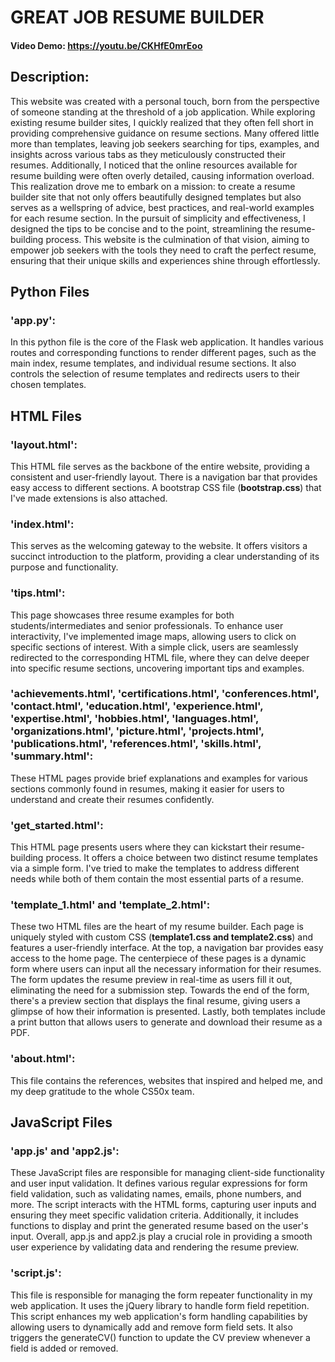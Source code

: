 # GREAT JOB RESUME BUILDER
#### Video Demo:  <https://youtu.be/CKHfE0mrEoo>
## Description:
This website was created with a personal touch, born from the perspective of someone standing at the threshold of a job application. While exploring existing resume builder sites, I quickly realized that they often fell short in providing comprehensive guidance on resume sections. Many offered little more than templates, leaving job seekers searching for tips, examples, and insights across various tabs as they meticulously constructed their resumes.
Additionally, I noticed that the online resources available for resume building were often overly detailed, causing information overload. This realization drove me to embark on a mission: to create a resume builder site that not only offers beautifully designed templates but also serves as a wellspring of advice, best practices, and real-world examples for each resume section.
In the pursuit of simplicity and effectiveness, I designed the tips to be concise and to the point, streamlining the resume-building process. This website is the culmination of that vision, aiming to empower job seekers with the tools they need to craft the perfect resume, ensuring that their unique skills and experiences shine through effortlessly.
## Python Files
### 'app.py':
In this python file is the core of the Flask web application. It handles various routes and corresponding functions to render different pages, such as the main index, resume templates, and individual resume sections. It also controls the selection of resume templates and redirects users to their chosen templates.
## HTML Files
### 'layout.html':
This HTML file serves as the backbone of the entire website, providing a consistent and user-friendly layout. There is a navigation bar that provides easy access to different sections. A bootstrap CSS file (**bootstrap.css**) that I've made extensions is also attached.
### 'index.html':
This serves as the welcoming gateway to the website. It offers visitors a succinct introduction to the platform, providing a clear understanding of its purpose and functionality.
### 'tips.html':
This page showcases three resume examples for both students/intermediates and senior professionals. To enhance user interactivity, I've implemented image maps, allowing users to click on specific sections of interest. With a simple click, users are seamlessly redirected to the corresponding HTML file, where they can delve deeper into specific resume sections, uncovering important tips and examples.
### 'achievements.html', 'certifications.html', 'conferences.html', 'contact.html', 'education.html', 'experience.html', 'expertise.html', 'hobbies.html', 'languages.html', 'organizations.html', 'picture.html', 'projects.html', 'publications.html', 'references.html', 'skills.html', 'summary.html':
These HTML pages provide brief explanations and examples for various sections commonly found in resumes, making it easier for users to understand and create their resumes confidently.
### 'get_started.html':
This HTML page presents users where they can kickstart their resume-building process. It offers a choice between two distinct resume templates via a simple form. I've tried to make the templates to address different needs while both of them contain the most essential parts of a resume.
### 'template_1.html' and 'template_2.html':
These two HTML files are the heart of my resume builder. Each page is uniquely styled with custom CSS (**template1.css and template2.css**) and features a user-friendly interface. At the top, a navigation bar provides easy access to the home page. The centerpiece of these pages is a dynamic form where users can input all the necessary information for their resumes. The form updates the resume preview in real-time as users fill it out, eliminating the need for a submission step.
Towards the end of the form, there's a preview section that displays the final resume, giving users a glimpse of how their information is presented. Lastly, both templates include a print button that allows users to generate and download their resume as a PDF.
### 'about.html':
This file contains the references, websites that inspired and helped me, and my deep gratitude to the whole CS50x team.
## JavaScript Files
### 'app.js' and 'app2.js':
These JavaScript files are responsible for managing client-side functionality and user input validation. It defines various regular expressions for form field validation, such as validating names, emails, phone numbers, and more. The script interacts with the HTML forms, capturing user inputs and ensuring they meet specific validation criteria. Additionally, it includes functions to display and print the generated resume based on the user's input. Overall, app.js and app2.js play a crucial role in providing a smooth user experience by validating data and rendering the resume preview.
### 'script.js':
This file is responsible for managing the form repeater functionality in my web application. It uses the jQuery library to handle form field repetition. This script enhances my web application's form handling capabilities by allowing users to dynamically add and remove form field sets. It also triggers the generateCV() function to update the CV preview whenever a field is added or removed.